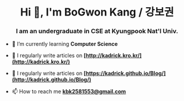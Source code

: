 <h1 align="center">Hi 👋, I'm BoGwon Kang / 강보권</h1>
<h3 align="center">I am an undergraduate in CSE at Kyungpook Nat'l Univ.</h3>

* 🌱 I’m currently learning **Computer Science**

* 📝 I regularly write articles on **[http://kadrick.kro.kr/](http://kadrick.kro.kr/)**

* 📝 I regularly write articles on **[https://kadrick.github.io/Blog/](http://kadrick.github.io/Blog/)**

* 📫 How to reach me **kbk2581553@gmail.com**

<!--
#### Github stats
<table>

<tr>
	<td valign="top" width="50%">
		<img src="https://github-readme-stats.vercel.app/api?username=Kadrick&show_icons=true&count_private=true&hide_border=true" align="center" />
		</td>
		<td valign="top" width="50%">
		<img src="https://github-readme-stats.vercel.app/api/top-langs/?username=Kadrick&hide_border=true&layout=compact" align="center" />
    </td>
</tr>

</table>  

#### solved.ac  

[![Solved.ac
프로필](http://mazassumnida.wtf/api/v2/generate_badge?boj=kadrick)](https://solved.ac/kadrick)	
-->

